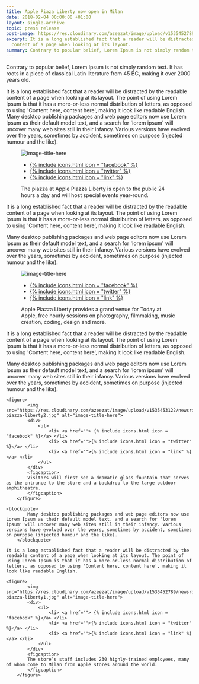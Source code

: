 ```yaml
---
title: Apple Piaza Liberty now open in Milan
date: 2018-02-04 00:00:00 +01:00
layout: single-archive
topic: press release
post-image: https://res.cloudinary.com/azeezat/image/upload/v1535452789/newsroom/apple-piazza-liberty1.jpg
excerpt: It is a long established fact that a reader will be distracted by the readable
  content of a page when looking at its layout.
summary: Contrary to popular belief, Lorem Ipsum is not simply random text.
---
```


<!-- summary -->
Contrary to popular belief, Lorem Ipsum is not simply random text. It has roots in a piece of classical Latin literature from 45 BC, making it over 2000 years old.

It is a long established fact that a reader will be distracted by the readable content of a page when looking at its layout. The point of using Lorem Ipsum is that it has a more-or-less normal distribution of letters, as opposed to using 'Content here, content here', making it look like readable English. Many desktop publishing packages and web page editors now use Lorem Ipsum as their default model text, and a search for 'lorem ipsum' will uncover many web sites still in their infancy. Various versions have evolved over the years, sometimes by accident, sometimes on purpose (injected humour and the like).

<figure>
        <img src="https://res.cloudinary.com/azeezat/image/upload/v1535462939/newsroom/bg4.jpg" alt="image-title-here">
        <div>
            <ul>
                <li> <a href=""> {% include icons.html icon = "facebook" %}</a> </li>
                <li> <a href="">{% include icons.html icon = "twitter" %}</a> </li>
                <li> <a href="">{% include icons.html icon = "link" %}</a> </li>
            </ul>
        </div>
        <figcaption>
            The piazza at Apple Piazza Liberty is open to the public 24 hours a day and will            host special events year-round. 
        </figcaption>
    </figure>

It is a long established fact that a reader will be distracted by the readable content of a page when looking at its layout. The point of using Lorem Ipsum is that it has a more-or-less normal distribution of letters, as opposed to using 'Content here, content here', making it look like readable English. 

Many desktop publishing packages and web page editors now use Lorem Ipsum as their default model text, and a search for 'lorem ipsum' will uncover many web sites still in their infancy. Various versions have evolved over the years, sometimes by accident, sometimes on purpose (injected humour and the like).

<figure>
        <img src="https://res.cloudinary.com/azeezat/image/upload/v1535453312/newsroom/apple-piazza-liberty3.jpg" alt="image-title-here">
        <div>
            <ul>
                <li> <a href=""> {% include icons.html icon = "facebook" %}</a> </li>
                <li> <a href="">{% include icons.html icon = "twitter" %}</a> </li>
                <li> <a href="">{% include icons.html icon = "link" %}</a> </li>
            </ul>
        </div>
        <figcaption>
        Apple Piazza Liberty provides a grand venue for Today at Apple, free hourly sessions on photography, filmmaking, music creation, coding, design and more. 
        </figcaption>
    </figure>

It is a long established fact that a reader will be distracted by the readable content of a page when looking at its layout. The point of using Lorem Ipsum is that it has a more-or-less normal distribution of letters, as opposed to using 'Content here, content here', making it look like readable English. 

Many desktop publishing packages and web page editors now use Lorem Ipsum as their default model text, and a search for 'lorem ipsum' will uncover many web sites still in their infancy. Various versions have evolved over the years, sometimes by accident, sometimes on purpose (injected humour and the like).

    <figure>
            <img src="https://res.cloudinary.com/azeezat/image/upload/v1535453122/newsroom/apple-piazza-liberty2.jpg" alt="image-title-here">
            <div>
                <ul>
                    <li> <a href=""> {% include icons.html icon = "facebook" %}</a> </li>
                    <li> <a href="">{% include icons.html icon = "twitter" %}</a> </li>
                    <li> <a href="">{% include icons.html icon = "link" %}</a> </li>
                </ul>
            </div>
            <figcaption>
            Visitors will first see a dramatic glass fountain that serves as the entrance to the store and a backdrop to the large outdoor amphitheatre. 
            </figcaption>
        </figure>

    <blockquote>
            Many desktop publishing packages and web page editors now use Lorem Ipsum as their default model text, and a search for 'lorem ipsum' will uncover many web sites still in their infancy. Various versions have evolved over the years, sometimes by accident, sometimes on purpose (injected humour and the like).
        </blockquote>

    It is a long established fact that a reader will be distracted by the readable content of a page when looking at its layout. The point of using Lorem Ipsum is that it has a more-or-less normal distribution of letters, as opposed to using 'Content here, content here', making it look like readable English. 

    <figure>
            <img src="https://res.cloudinary.com/azeezat/image/upload/v1535452789/newsroom/apple-piazza-liberty1.jpg" alt="image-title-here">
            <div>
                <ul>
                    <li> <a href=""> {% include icons.html icon = "facebook" %}</a> </li>
                    <li> <a href="">{% include icons.html icon = "twitter" %}</a> </li>
                    <li> <a href="">{% include icons.html icon = "link" %}</a> </li>
                </ul>
            </div>
            <figcaption>
            The store’s staff includes 230 highly-trained employees, many of whom come to Milan from Apple stores around the world.
            </figcaption>
        </figure>